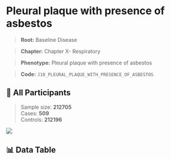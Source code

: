 # Pleural plaque with presence of asbestos

> **Root:** Baseline Disease  

> **Chapter:** Chapter X- Respiratory  

> **Phenotype:** Pleural plaque with presence of asbestos  

> **Code:** `J10_PLEURAL_PLAQUE_WITH_PRESENCE_OF_ASBESTOS`

## 🧪 All Participants  
> Sample size: **212705**  
> Cases: **509**  
> Controls: **212196**
<img src="/Sensitive/Figures/ALL/Incidence/J10_PLEURAL_PLAQUE_WITH_PRESENCE_OF_ASBESTOS.png"/>

## 📊 Data Table
<CsvTableMRF src="/Sensitive/Data/ALL/Incidence/COX_J10_PLEURAL_PLAQUE_WITH_PRESENCE_OF_ASBESTOS.csv"/>

